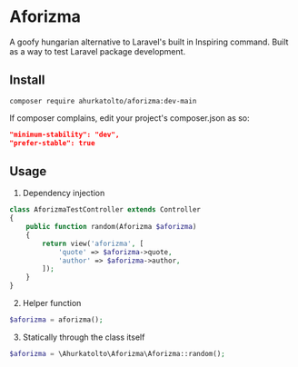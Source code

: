 # Aforizma

A goofy hungarian alternative to Laravel's built in Inspiring command. Built as a way to test Laravel package development.

## Install

```shell
composer require ahurkatolto/aforizma:dev-main
```

If composer complains, edit your project's composer.json as so:

```json
"minimum-stability": "dev",
"prefer-stable": true
```

## Usage

1. Dependency injection

```php
class AforizmaTestController extends Controller
{
    public function random(Aforizma $aforizma)
    {
        return view('aforizma', [
            'quote' => $aforizma->quote,
            'author' => $aforizma->author,
        ]);
    }
}
```

2. Helper function

```php
$aforizma = aforizma();
```

3. Statically through the class itself

```php
$aforizma = \Ahurkatolto\Aforizma\Aforizma::random();
```
